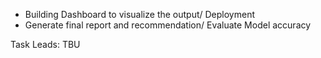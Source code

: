 - Building Dashboard to visualize the output/ Deployment
- Generate final report and recommendation/ Evaluate Model accuracy

Task Leads:   TBU
